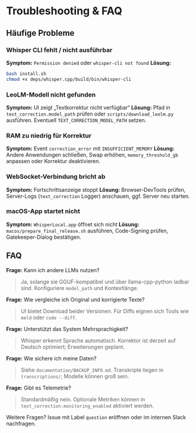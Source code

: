 # Troubleshooting & FAQ

## Häufige Probleme
### Whisper CLI fehlt / nicht ausführbar
**Symptom:** `Permission denied` oder `whisper-cli not found`
**Lösung:**
```bash
bash install.sh
chmod +x deps/whisper.cpp/build/bin/whisper-cli
```

### LeoLM-Modell nicht gefunden
**Symptom:** UI zeigt „Textkorrektur nicht verfügbar“
**Lösung:** Pfad in `text_correction.model_path` prüfen oder `scripts/download_leolm.py` ausführen. Eventuell `TEXT_CORRECTION_MODEL_PATH` setzen.

### RAM zu niedrig für Korrektur
**Symptom:** Event `correction_error` mit `INSUFFICIENT_MEMORY`
**Lösung:** Andere Anwendungen schließen, Swap erhöhen, `memory_threshold_gb` anpassen oder Korrektur deaktivieren.

### WebSocket-Verbindung bricht ab
**Symptom:** Fortschrittsanzeige stoppt
**Lösung:** Browser-DevTools prüfen, Server-Logs (`text_correction` Logger) anschauen, ggf. Server neu starten.

### macOS-App startet nicht
**Symptom:** `WhisperLocal.app` öffnet sich nicht
**Lösung:** `macos/prepare_final_release.sh` ausführen, Code-Signing prüfen, Gatekeeper-Dialog bestätigen.

## FAQ
**Frage:** Kann ich andere LLMs nutzen?
> Ja, solange sie GGUF-kompatibel und über llama-cpp-python ladbar sind. Konfiguriere `model_path` und Kontextlänge.

**Frage:** Wie vergleiche ich Original und korrigierte Texte?
> UI bietet Download beider Versionen. Für Diffs eignen sich Tools wie `meld` oder `code --diff`.

**Frage:** Unterstützt das System Mehrsprachigkeit?
> Whisper erkennt Sprache automatisch. Korrektor ist derzeit auf Deutsch optimiert; Erweiterungen geplant.

**Frage:** Wie sichere ich meine Daten?
> Siehe `documentation/BACKUP_INFO.md`. Transkripte liegen in `transcriptions/`; Modelle können groß sein.

**Frage:** Gibt es Telemetrie?
> Standardmäßig nein. Optionale Metriken können in `text_correction.monitoring_enabled` aktiviert werden.

Weitere Fragen? Issue mit Label `question` eröffnen oder im internen Slack nachfragen.
